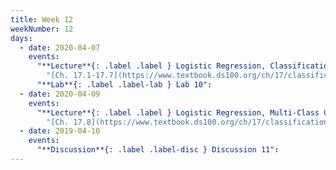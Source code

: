 ```yaml
---
title: Week 12
weekNumber: 12
days:
  - date: 2020-04-07
    events:
      "**Lecture**{: .label .label } Logistic Regression, Classification":
        "[Ch. 17.1-17.7](https://www.textbook.ds100.org/ch/17/classification_intro.html)"
      "**Lab**{: .label .label-lab } Lab 10":
  - date: 2020-04-09
    events:
      "**Lecture**{: .label .label } Logistic Regression, Multi-Class Classification":
        "[Ch. 17.8](https://www.textbook.ds100.org/ch/17/classification_multiclass.html)"
  - date: 2019-04-10
    events:
      "**Discussion**{: .label .label-disc } Discussion 11":
---
```

